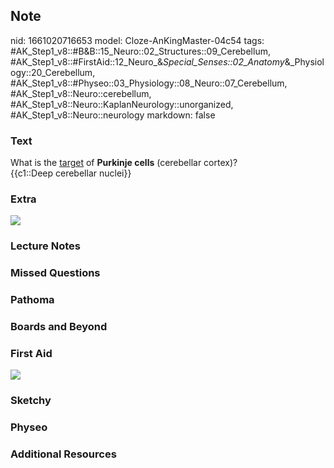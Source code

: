 ## Note
nid: 1661020716653
model: Cloze-AnKingMaster-04c54
tags: #AK_Step1_v8::#B&B::15_Neuro::02_Structures::09_Cerebellum, #AK_Step1_v8::#FirstAid::12_Neuro_&_Special_Senses::02_Anatomy_&_Physiology::20_Cerebellum, #AK_Step1_v8::#Physeo::03_Physiology::08_Neuro::07_Cerebellum, #AK_Step1_v8::Neuro::cerebellum, #AK_Step1_v8::Neuro::KaplanNeurology::unorganized, #AK_Step1_v8::Neuro::neurology
markdown: false

### Text
<div>
  <div>
    <div>
      What is the <u>target</u> of <b>Purkinje cells</b>
      (cerebellar cortex)?
    </div>
    <div>
      {{c1::Deep cerebellar nuclei}}
    </div>
  </div>
</div>

### Extra
<img src="paste-152531468550311.jpg">

### Lecture Notes


### Missed Questions


### Pathoma


### Boards and Beyond


### First Aid
<img src="tmpES3I_l.png">

### Sketchy


### Physeo


### Additional Resources

